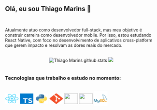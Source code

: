 ## Olá, eu sou Thiago Marins 👋

<br>

<p>Atualmente atuo como desenvolvedor full-stack, mas meu objetivo é construir carreira como desenvolvedor mobile. Por isso, estou estudando React Native, com foco no desenvolvimento de aplicativos cross-platform que gerem impacto e resolvam as dores reais do mercado.</p>

<br>


<div align="center">
  <img height="180em" src="https://github-readme-stats-sigma-five.vercel.app/api?username=thiagossmarins&show_icons=true&count_private=true&include_all_commits=true&hide_border=true&title_color=14C4EB&icon_color=14C4EB&text_color=c9d1d9&bg_color=1D1E1F" alt="Thiago Marins github stats" /> 
  <img height="180em" src="https://github-readme-stats.vercel.app/api/top-langs/?username=thiagossmarins&layout=compact&hide_border=true&title_color=14C4EB&text_color=c9d1d9&bg_color=1D1E1F" />
</div>

<br>

 ### Tecnologias que trabalho e estudo no momento:
<div style="display: inline_block;">
      <br>
      <img align="center" height="35" width="45" src="https://github.com/devicons/devicon/blob/master/icons/react/react-original.svg">
      <img align="center" height="35" width="45" src="https://github.com/devicons/devicon/blob/master/icons/typescript/typescript-original.svg">
      <img align="center" height="35" width="45" src="https://raw.githubusercontent.com/devicons/devicon/master/icons/python/python-original.svg">
      <img align="center" height="35" width="45" src="https://github.com/devicons/devicon/blob/master/icons/git/git-original.svg">
        <img align="center" height="35" width="45" src="https://camo.githubusercontent.com/4be49000a623aaf885b10cad79e304b6dc2c62841cbb9f3cdb24f9534df02689/68747470733a2f2f63646e2e6a7364656c6976722e6e65742f67682f64657669636f6e732f64657669636f6e2f69636f6e732f646f636b65722f646f636b65722d706c61696e2d776f72646d61726b2e737667">
          <img align="center" height="35" width="45" src="https://camo.githubusercontent.com/de00f05b84b8b4729c5165dd2011651ab93d617a27ec5301823610f9e1733879/68747470733a2f2f63646e2e6a7364656c6976722e6e65742f67682f64657669636f6e732f64657669636f6e2f69636f6e732f706f737467726573716c2f706f737467726573716c2d706c61696e2d776f72646d61726b2e737667">
      <img align="center" height="50" width="45" src="https://github.com/devicons/devicon/blob/master/icons/mysql/mysql-original-wordmark.svg">
</div>
